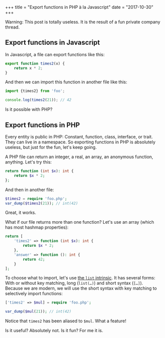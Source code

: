 +++
title = "Export functions in PHP à la Javascript"
date = "2017-10-30"
+++

Warning: This post is totally useless. It is the result of a fun private
company thread.

## Export functions in Javascript

In Javascript, a file can export functions like this:

```javascript
export function times2(x) {
    return x * 2;
}
```

And then we can import this function in another file like this:

```javascript
import {times2} from 'foo';

console.log(times2(21)); // 42
```

Is it possible with PHP?

## Export functions in PHP

Every entity is public in PHP: Constant, function, class, interface, or
trait. They can live in a namespace. So exporting functions in PHP is
absolutely useless, but just for the fun, let's keep going.

A PHP file can return an integer, a real, an array, an anonymous
function, anything. Let's try this:

```php
return function (int $x): int {
    return $x * 2;
};
```

And then in another file:

```php
$times2 = require 'foo.php';
var_dump($times2(21)); // int(42)
```

Great, it works.

What if our file returns more than one function? Let's use an array
(which has most hashmap properties):

```php
return [
    'times2' => function (int $x): int {
        return $x * 2;
    },
    'answer' => function (): int {
        return 42;
    }
];
```

To choose what to import, let's use [the `list`
intrinsic](https://github.com/php/php-langspec/blob/master/spec/10-expressions.md#list-intrinsic).
It has several forms: With or without key matching, long (`list(…)`) and
short syntax (`[…]`). Because we are modern, we will use the short
syntax with key matching to selectively import functions:

```php
['times2' => $mul] = require 'foo.php';

var_dump($mul(21)); // int(42)
```

Notice that `times2` has been aliased to `$mul`. What a feature!

Is it useful? Absolutely not. Is it fun? For me it is.
